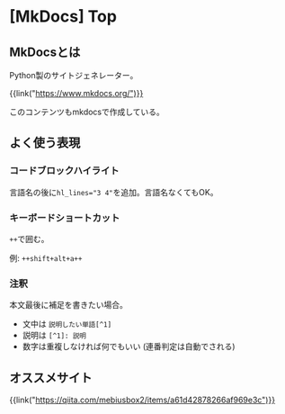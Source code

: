 # [MkDocs] Top


MkDocsとは
----------

Python製のサイトジェネレーター。

{{link("https://www.mkdocs.org/")}}

このコンテンツもmkdocsで作成している。


よく使う表現
------------

### コードブロックハイライト

言語名の後に`hl_lines="3 4"`を追加。言語名なくてもOK。

### キーボードショートカット

`++`で囲む。

例: `++shift+alt+a++`

### 注釈

本文最後に補足を書きたい場合。

* 文中は `説明したい単語[^1]`
* 説明は `[^1]: 説明`
* 数字は重複しなければ何でもいい (連番判定は自動でされる)


オススメサイト
--------------

{{link("https://qiita.com/mebiusbox2/items/a61d42878266af969e3c")}}
